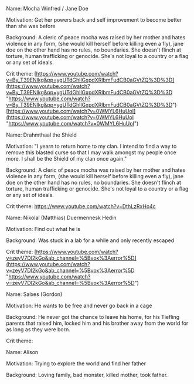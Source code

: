 Name: Mocha Winfred / Jane Doe

Motivation: Get her powers back and self improvement to become better than she was before

Background: A cleric of peace mocha was raised by her mother and hates violence in any form, (she would kill herself before killing even a fly), jane doe on the other hand has no rules, no boundaries. She doesn't flinch at torture, human trafficking or genocide. She's not loyal to a country or a flag or any set of ideals.

Crit theme:
	[https://www.youtube.com/watch?v=By_T39ENlkg&pp=ygUTdGhlIGxpdXRlbmFudCB0aGVtZQ%3D%3D](https://www.youtube.com/watch?v=By_T39ENlkg&pp=ygUTdGhlIGxpdXRlbmFudCB0aGVtZQ%3D%3D "https://www.youtube.com/watch?v=By_T39ENlkg&pp=ygUTdGhlIGxpdXRlbmFudCB0aGVtZQ%3D%3D")
	[https://www.youtube.com/watch?v=0WMYL6HuUoI](https://www.youtube.com/watch?v=0WMYL6HuUoI "https://www.youtube.com/watch?v=0WMYL6HuUoI")


Name: Drahmthaal the Shield

Motivation: "I yearn to return home to my clan. I intend to find a way to remove this blasted curse so that I may walk amongst my people once more. I shall be the Shield of my clan once again."

Background: A cleric of peace mocha was raised by her mother and hates violence in any form, (she would kill herself before killing even a fly), jane doe on the other hand has no rules, no boundaries. She doesn't flinch at torture, human trafficking or genocide. She's not loyal to a country or a flag or any set of ideals.

Crit theme:
	https://www.youtube.com/watch?v=DthLzRxHo4c


Name: Nikolai (Matthias) Duermennesk Hedin

Motivation: Find out what he is

Background: Was stuck in a lab for a while and only recently escaped

Crit theme:
	[https://www.youtube.com/watch?v=zeyV7Dl2kGo&ab_channel=%5Bvox%3Aerror%5D](https://www.youtube.com/watch?v=zeyV7Dl2kGo&ab_channel=%5Bvox%3Aerror%5D "https://www.youtube.com/watch?v=zeyV7Dl2kGo&ab_channel=%5Bvox%3Aerror%5D")


Name: Salxes (Gordon)

Motivation: He wants to be free and never go back in a cage

Background: He never got the chance to leave his home, for his Tiefling parents that raised him, locked him and his brother away from the world for as long as they were born.

Crit theme:
	


Name: Alison

Motivation: Trying to explore the world and find her father

Background: Loving family, bad monster, killed mother, took father.